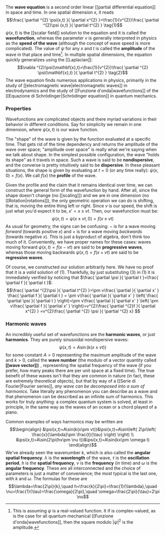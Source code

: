 The **wave equation** is a second order linear [[partial differential equation]] in space and time. In one spatial dimension $x$, it reads
$$\frac{ \partial ^{2} \psi(x,t) }{ \partial x^{2} }=\frac{1}{v^{2}}\frac{ \partial ^{2}\psi (x,t) }{ \partial t^{2} } \tag{1}$$
$\psi(x,t)$ is the [[scalar field]] solution to the equation and it is called the **wavefunction**, whereas the parameter $v$ is generally interpreted in physics as the **speed of the wave** (although the concept of wave speed is more complicated). The value of $\psi$ for any $x$ and $t$ is called the **amplitude** of the wave in that place and time[^1]. In multiple spatial dimensions, the equation quickly generalizes using the [[Laplacian]]:
$$\nabla ^{2}\psi(\mathbf{x},t)=\frac{1}{v^{2}}\frac{ \partial ^{2} \psi(\mathbf{x},t) }{ \partial t^{2} } \tag{2}$$
The wave equation finds numerous applications in physics, primarily in the study of [[electromagnetic wave|electromagnetic waves]] in electrodynamics and the study of [[Funzione d'onda|wavefunctions]] of the [[Equazione di Schrödinger|Schrödinger equation]] in quantum mechanics.
### Properties
Wavefunctions are complicated objects and there myriad variations in their behavior in different conditions. Say for simplicity we remain in one dimension, where $\psi(x,t)$ is our wave function.

The "shape" of the wave is given by the function evaluated at a specific time. That gets rid of the time dependency and returns the amplitude of the wave over space; "amplitude over space" is really  what we're saying when we talk about shape. In the simplest possible configuration, the wave "holds its shape" as it travels in space. Such a wave is said to be **nondispersive**, and the converse is pretty intuitively said to be **dispersive**. In these pleasant situations, the shape is given by evaluating at $t=0$ (or any time really): $\psi(x,0)=f(x)$. We call $f(x)$ the **profile** of the wave.

Given the profile and the claim that it remains identical over time, we can construct the general form of the wavefunction by hand. After all, since the shape doesn't change (no [[scaling]]) and we are in one dimension (no [[Rotation|rotations]]), the only geometric operation we can do is shifting, that is, moving the entire thing left or right. Since $v$ is our speed, the shift is just what you'd expect it to be, $x'=x\pm vt$. Then, our wavefunction must be:
$$\psi(x,t)=\psi(x\pm vt,0)=f(x\pm vt)\tag{3}$$
As usual for geometry, the signs can be confusing: $-$ is for a wave moving *forward* (towards positive $x$) and $+$ is for a wave moving *backwards* (towards negative $x$). This is just a byproduct of algebra, don't think too much of it. Conveniently, we have proper names for these cases: waves moving forward $\psi(x,t)=f(x-vt)$ are said to be **progressive waves**, whereas those moving backwards $\psi(x,t)=f(x+vt)$ are said to be **regressive waves**.

Of course, we constructed our solution arbitrarily here. We have no proof that it is a *valid* solution of $(1)$. Thankfully, by just substituting $(3)$ in $(1)$ it is immediately verified by noticing that $\frac{ \partial \psi }{ \partial t }=\frac{ \partial f }{ \partial t }$:
$$\frac{ \partial ^{2}\psi }{ \partial t^{2} }=\pm v\frac{ \partial  }{ \partial x' } \frac{ \partial f }{ \partial t } = \pm v\frac{ \partial  }{ \partial x' } \left( \frac{ \partial \psi }{ \partial t } \right)=\pm v\frac{ \partial  }{ \partial x' } \left( \pm v\frac{ \partial f }{ \partial x' }  \right)=v^{2}\frac{ \partial ^{2}f }{ \partial x^{2} } =v^{2}\frac{ \partial ^{2} \psi }{ \partial ^{2} x} $$
### Harmonic waves
An incredibly useful set of wavefunctions are the **harmonic waves**, or just **harmonics**. They are purely sinusoidal nondispersive waves:
$$\psi(x,t)=A\sin(k(x\pm vt))$$
for some constant $A>0$ representing the maximum amplitude of the wave and $k>0$, called the **wave number** (the modulo of a vector quantity called **[[wave vector]]**) , representing the spatial frequency of the wave (if you prefer, how many peaks there are per unit space at a fixed time). The true benefit of these waves isn't that they are common in nature (in fact, these are extremely theoretical objects), but that by way of a [[Serie di Fourier|Fourier series]], *any wave can be decomposed into a sum of harmonics*. Take literally any phenomenon you can describe as a wave and that phenomenon can be described as an infinite sum of harmonics. This works for truly anything: a complex quantum system is solved, at least in principle, in the same way as the waves of an ocean or a chord played of a piano.

Common examples of ways harmonics may be written are
$$\begin{align}
&\psi(x,t)=A\sin(k(x\pm vt))&\psi(x,t)=A\sin\left( 2\pi\left( \frac{x}{\lambda}\pm \frac{t}{\tau} \right) \right) \\
&\psi(x,t)=A\sin(2\pi(hx\pm \nu t))&\psi(x,t)=A\sin(kx\pm \omega t)
\end{align}$$
We've already seen the wavenumber $k$, which is also called the **angular spatial frequency**. $\lambda$ is the **wavelength** of the wave, $\tau$ is the **oscillation period**, $h$ is the **spatial frequency**, $\nu$ is the **frequency** (in time) and $\omega$ is the **angular frequency**. These are all interconnected and the choice of parameters is just a matter of convenience; the most typical is the last one, with $k$ and $\omega$. The formulas for these are
$$\lambda=\frac{2\pi}{k},\quad h=\frac{k}{2\pi}=\frac{1}{\lambda},\quad \nu=\frac{1}{\tau}=\frac{\omega}{2\pi},\quad \omega=\frac{2\pi}{\tau}=2\pi \nu$$

[^1]: This is assuming $\psi$ is a real-valued function. It if is complex-valued, as is the case for all quantum mechanical [[Funzione d'onda|wavefunctions]], then the square modulo $\lvert \psi \rvert^{2}$ is the amplitude.

